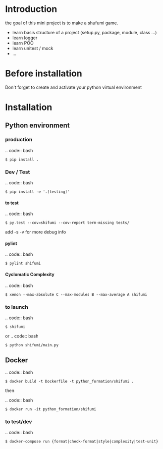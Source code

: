 # Introduction

the goal of this mini project is to make a shufumi game.

* learn basis structure of a project (setup.py, package, module, class ...)
* learn logger
* learn POO
* learn unitest / mock
* ...

# Before installation
Don't forget to create and activate your python virtual environment

# Installation

## Python environment

### production
.. code:: bash

    $ pip install .

### Dev / Test
.. code:: bash

    $ pip install -e '.[testing]'

#### to test
.. code:: bash

    $ py.test --cov=shifumi --cov-report term-missing tests/

add -s -v for more debug info

#### pylint
.. code:: bash

    $ pylint shifumi

#### Cyclomatic Complexity
.. code:: bash

    $ xenon --max-absolute C --max-modules B --max-average A shifumi

### to launch
.. code:: bash

    $ shifumi
or 
.. code:: bash

    $ python shifumi/main.py

## Docker
.. code:: bash

    $ docker build -t Dockerfile -t python_formation/shifumi .

then 

.. code:: bash

    $ docker run -it python_formation/shifumi

### to test/dev
.. code:: bash

    $ docker-compose run {format|check-format|style|complexity|test-unit}
